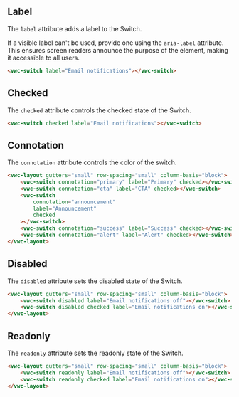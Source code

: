 ## Label

The `label` attribute adds a label to the Switch.

<vwc-note connotation="information" icon="accessibility-line" headline="Accessibility Tip">
	<p>If a visible label can't be used, provide one using the <nobr><code>aria-label</code></nobr> attribute. This ensures screen readers announce the purpose of the element, making it accessible to all users.</p>
</vwc-note>

```html preview
<vwc-switch label="Email notifications"></vwc-switch>
```

## Checked

The `checked` attribute controls the checked state of the Switch.

```html preview
<vwc-switch checked label="Email notifications"></vwc-switch>
```

## Connotation

The `connotation` attribute controls the color of the switch.

```html preview
<vwc-layout gutters="small" row-spacing="small" column-basis="block">
	<vwc-switch connotation="primary" label="Primary" checked></vwc-switch>
	<vwc-switch connotation="cta" label="CTA" checked></vwc-switch>
	<vwc-switch
		connotation="announcement"
		label="Announcement"
		checked
	></vwc-switch>
	<vwc-switch connotation="success" label="Success" checked></vwc-switch>
	<vwc-switch connotation="alert" label="Alert" checked></vwc-switch>
</vwc-layout>
```

## Disabled

The `disabled` attribute sets the disabled state of the Switch.

```html preview
<vwc-layout gutters="small" row-spacing="small" column-basis="block">
	<vwc-switch disabled label="Email notifications off"></vwc-switch>
	<vwc-switch disabled checked label="Email notifications on"></vwc-switch>
</vwc-layout>
```

## Readonly

The `readonly` attribute sets the readonly state of the Switch.

```html preview
<vwc-layout gutters="small" row-spacing="small" column-basis="block">
	<vwc-switch readonly label="Email notifications off"></vwc-switch>
	<vwc-switch readonly checked label="Email notifications on"></vwc-switch>
</vwc-layout>
```
